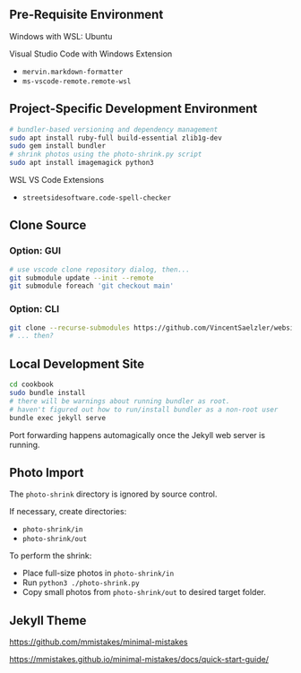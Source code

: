 ## Pre-Requisite Environment

Windows with WSL: Ubuntu

Visual Studio Code with Windows Extension
  + `mervin.markdown-formatter`
  + `ms-vscode-remote.remote-wsl`

## Project-Specific Development Environment

```sh
# bundler-based versioning and dependency management
sudo apt install ruby-full build-essential zlib1g-dev
sudo gem install bundler
# shrink photos using the photo-shrink.py script
sudo apt install imagemagick python3
```

WSL VS Code Extensions
* `streetsidesoftware.code-spell-checker`

## Clone Source

### Option: GUI

```sh
# use vscode clone repository dialog, then...
git submodule update --init --remote
git submodule foreach 'git checkout main'
```

### Option: CLI

```sh
git clone --recurse-submodules https://github.com/VincentSaelzler/websites
# ... then?
```

## Local Development Site

```sh
cd cookbook
sudo bundle install
# there will be warnings about running bundler as root.
# haven't figured out how to run/install bundler as a non-root user
bundle exec jekyll serve
```

Port forwarding happens automagically once the Jekyll web server is running.

## Photo Import

The `photo-shrink` directory is ignored by source control.

If necessary, create directories:
* `photo-shrink/in`
* `photo-shrink/out`

To perform the shrink:
* Place full-size photos in `photo-shrink/in`
* Run `python3 ./photo-shrink.py`
* Copy small photos from `photo-shrink/out` to desired target folder.

## Jekyll Theme

https://github.com/mmistakes/minimal-mistakes

https://mmistakes.github.io/minimal-mistakes/docs/quick-start-guide/

